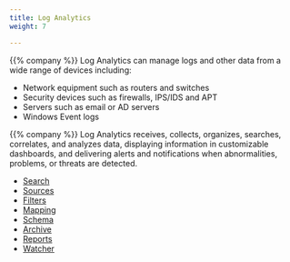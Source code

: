 ```yaml
---
title: Log Analytics
weight: 7

---
```


{{% company %}} Log Analytics can manage logs and other data from a wide range of devices including:
* Network equipment such as routers and switches
* Security devices such as firewalls, IPS/IDS and APT
* Servers such as email or AD servers
* Windows Event logs

{{% company %}} Log Analytics receives, collects, organizes, searches, correlates, and analyzes data, displaying information in customizable dashboards, and delivering alerts and notifications when abnormalities, problems, or threats are detected.

* <a href="/cloud_vista/loganalytics/search">Search</a>
* <a href="/cloud_vista/loganalytics/sources">Sources</a>
* <a href="/cloud_vista/loganalytics/filters">Filters</a>
* <a href="/cloud_vista/loganalytics/mapping">Mapping</a>
* <a href="/cloud_vista/loganalytics/schema">Schema</a>
* <a href="/cloud_vista/loganalytics/archive">Archive</a>
* <a href="/cloud_vista/loganalytics/reports">Reports</a>
* <a href="/cloud_vista/loganalytics/watcher">Watcher</a>
